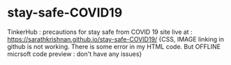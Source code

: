 # stay-safe-COVID19
TinkerHub : precautions for stay safe from COVID 19
site live at : https://sarathkrishnan.github.io/stay-safe-COVID19/
{CSS, IMAGE linking in github is not working. There is some error in my HTML code. But OFFLINE micrsoft code preview : don't have any issues}
